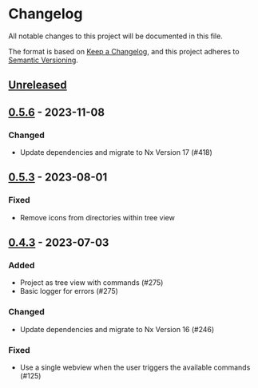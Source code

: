 # Changelog

All notable changes to this project will be documented in this file.

The format is based on [Keep a Changelog](https://keepachangelog.com/en/1.0.0/),
and this project adheres to [Semantic Versioning](https://semver.org/spec/v2.0.0.html).

## [Unreleased]

## [0.5.6] - 2023-11-08

### Changed

* Update dependencies and migrate to Nx Version 17 (#418)

## [0.5.3] - 2023-08-01

### Fixed

* Remove icons from directories within tree view

## [0.4.3] - 2023-07-03

### Added

* Project as tree view with commands (#275)
* Basic logger for errors (#275)

### Changed

* Update dependencies and migrate to Nx Version 16 (#246)

### Fixed

* Use a single webview when the user triggers the available commands (#125)


[unreleased]: https://github.com/Miragon/miranum-ide/compare/release/v0.5.6...HEAD
[0.5.6]: https://github.com/Miragon/miranum-ide/compare/release/v0.5.5...release/v0.5.6
[0.5.3]: https://github.com/Miragon/miranum-ide/compare/release/v0.4.3...release/v0.5.3
[0.4.3]: https://github.com/Miragon/miranum-ide/compare/release/v0.4.2...0.4.3
